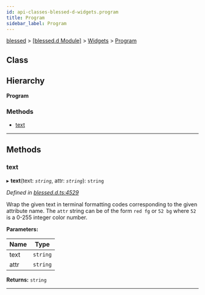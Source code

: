 ```yaml
---
id: api-classes-blessed-d-widgets.program
title: Program
sidebar_label: Program
---
```


[blessed](api-readme.md) > [[blessed.d Module]](api-modules-blessed-d-module.md) > [Widgets](api-modules-blessed-d-widgets.md) > [Program](api-classes-blessed-d-widgets.program.md)

## Class

## Hierarchy

**Program**

### Methods

* [text](api-classes-blessed-d-widgets.program.md#text)

---

## Methods

<a id="text"></a>

###  text

▸ **text**(text: *`string`*, attr: *`string`*): `string`

*Defined in [blessed.d.ts:4529](https://github.com/cancerberoSgx/accursed/blob/7a42e78/src/declarations/blessed.d.ts#L4529)*

Wrap the given text in terminal formatting codes corresponding to the given attribute name. The `attr` string can be of the form `red fg` or `52 bg` where `52` is a 0-255 integer color number.

**Parameters:**

| Name | Type |
| ------ | ------ |
| text | `string` |
| attr | `string` |

**Returns:** `string`

___

